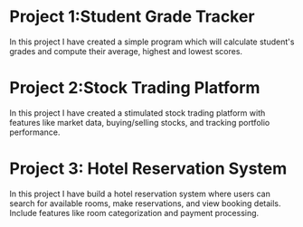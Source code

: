 #  Project 1:Student Grade Tracker
In this project I have created a simple program which will calculate student's  grades and compute their average, highest and lowest scores.

# Project 2:Stock Trading Platform
In this project I have created a stimulated stock trading platform with features like market data, buying/selling stocks, and tracking portfolio performance.

# Project 3: Hotel Reservation System
In this project I have build a hotel reservation system where users can search for available rooms, make reservations, and view booking details. Include features like room categorization and payment processing.

